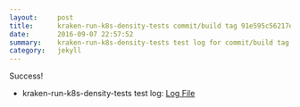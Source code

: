```yaml
---
layout:     post
title:      kraken-run-k8s-density-tests commit/build tag 91e595c56217efce19eb51afb72a58232ad4135a
date:       2016-09-07 22:57:52
summary:    kraken-run-k8s-density-tests test log for commit/build tag 91e595c56217efce19eb51afb72a58232ad4135a.
category:   jekyll
---
```


Success!

- kraken-run-k8s-density-tests test log: [Log File](http://s3-us-west-2.amazonaws.com/kraken-e2e-logs/testlet.kubeme.io/density/jenkins-kraken-run-k8s-density-tests-143-30/build-log.txt)
